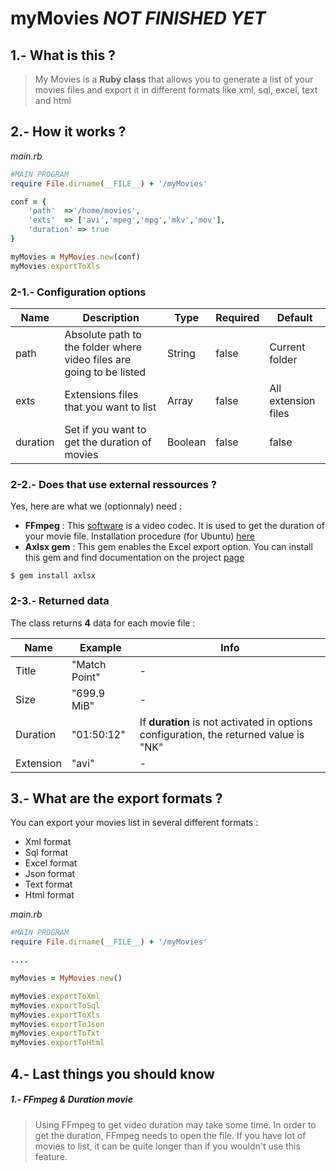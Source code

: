 myMovies *******NOT FINISHED YET*******
========

## 1.- What is this ?
> My Movies is a **Ruby class** that allows you to generate a list of your movies files and export it in different formats 
like xml, sql, excel, text and html

## 2.- How it works ?
*main.rb*
```ruby
#MAIN PROGRAM
require File.dirname(__FILE__) + '/myMovies'

conf = {
	'path' 	=>'/home/movies',
	'exts' 	=> ['avi','mpeg','mpg','mkv','mov'],
	'duration' => true
}

myMovies = MyMovies.new(conf)
myMovies.exportToXls
```

### 2-1.- Configuration options
| Name      | Description           | Type | Required  | Default |
| --------- | ------------- | ----- | ----- | ----- |
|path      |Absolute path to the folder where video files are going to be listed |String |false  | Current folder  |
|exts      |Extensions files that you want to list |Array |false |All extension files |
|duration  |Set if you want to get the duration of movies |Boolean |false |false |

### 2-2.- Does that use external ressources ?
Yes, here are what we (optionnaly) need :
* **FFmpeg** : This [software](http://www.ffmpeg.org/) is a video codec. It is used to get the duration of your movie file.
Installation procedure (for Ubuntu) [here](http://doc.ubuntu-fr.org/ffmpeg)
* **Axlsx gem** : This gem enables the Excel export option. You can install this gem and find documentation on the project [page](https://github.com/randym/axlsx)

```
$ gem install axlsx
```

### 2-3.- Returned data

The class returns **4** data for each movie file :

| Name      | Example  | Info |
| --------- | -------- | ---- |
|Title      |"Match Point"|-|
|Size       |"699.9 MiB" |-|
|Duration   |"01:50:12" |If **duration** is not activated in options configuration, the returned value is "NK"|
|Extension  |"avi" |-|

## 3.- What are the export formats ?

You can export your movies list in several different formats : 
* Xml format
* Sql format
* Excel format
* Json format
* Text format
* Html format

*main.rb*
```ruby
#MAIN PROGRAM
require File.dirname(__FILE__) + '/myMovies'

....

myMovies = MyMovies.new()

myMovies.exportToXml
myMovies.exportToSql
myMovies.exportToXls
myMovies.exportToJson
myMovies.exportToTxt
myMovies.exportToHtml
```

## 4.- Last things you should know
##### 1.- FFmpeg & Duration movie
> Using FFmpeg to get video duration may take some time. In order to get the duration, FFmpeg needs to open the file. If 
you have lot of movies to list, it can be quite longer than if you wouldn't use this feature.
